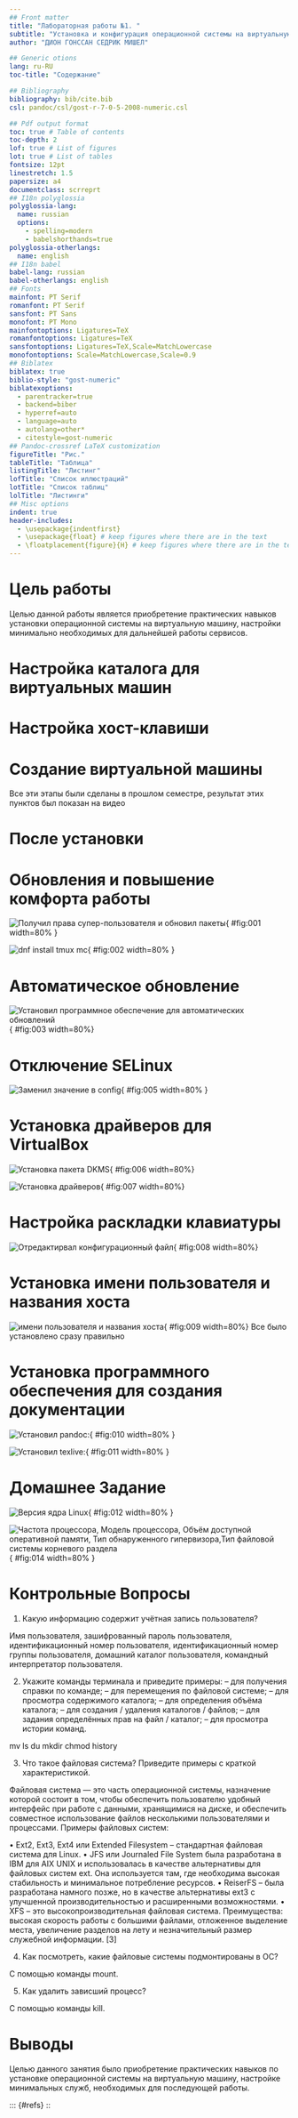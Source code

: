 ```yaml
---
## Front matter
title: "Лабораторная работы №1. "
subtitle: "Установка и конфигурация операционной системы на виртуальную машину"
author: "ДИОН ГОНССАН СЕДРИК МИШЕЛ" 

## Generic otions
lang: ru-RU
toc-title: "Содержание"

## Bibliography
bibliography: bib/cite.bib
csl: pandoc/csl/gost-r-7-0-5-2008-numeric.csl

## Pdf output format
toc: true # Table of contents
toc-depth: 2
lof: true # List of figures
lot: true # List of tables
fontsize: 12pt
linestretch: 1.5
papersize: a4
documentclass: scrreprt
## I18n polyglossia
polyglossia-lang:
  name: russian
  options:
	- spelling=modern
	- babelshorthands=true
polyglossia-otherlangs:
  name: english
## I18n babel
babel-lang: russian
babel-otherlangs: english
## Fonts
mainfont: PT Serif
romanfont: PT Serif
sansfont: PT Sans
monofont: PT Mono
mainfontoptions: Ligatures=TeX
romanfontoptions: Ligatures=TeX
sansfontoptions: Ligatures=TeX,Scale=MatchLowercase
monofontoptions: Scale=MatchLowercase,Scale=0.9
## Biblatex
biblatex: true
biblio-style: "gost-numeric"
biblatexoptions:
  - parentracker=true
  - backend=biber
  - hyperref=auto
  - language=auto
  - autolang=other*
  - citestyle=gost-numeric
## Pandoc-crossref LaTeX customization
figureTitle: "Рис."
tableTitle: "Таблица"
listingTitle: "Листинг"
lofTitle: "Список иллюстраций"
lotTitle: "Список таблиц"
lolTitle: "Листинги"
## Misc options
indent: true
header-includes:
  - \usepackage{indentfirst}
  - \usepackage{float} # keep figures where there are in the text
  - \floatplacement{figure}{H} # keep figures where there are in the text
---
```


# Цель работы

Целью данной работы является приобретение практических навыков установки операционной системы на виртуальную машину, настройки минимально необходимых для дальнейшей работы сервисов.

# Настройка каталога для виртуальных машин
# Настройка хост-клавиши
# Создание виртуальной машины

Все эти этапы были сделаны в прошлом семестре, результат этих пунктов был показан на видео

# После установки
# Обновления и повышение комфорта работы

![Получил права супер-пользователя и обновил пакеты](image/01.png){ #fig:001 width=80% }

![dnf install tmux mc](image/02.png){ #fig:002 width=80% }

# Автоматическое обновление

![Установил программное обеспечение для автоматических обновлений](image/03.png){ #fig:003 width=80%}

# Отключение SELinux

![Заменил значение в config](image/04.png){ #fig:005 width=80% }

# Установка драйверов для VirtualBox

![Установка пакета DKMS](image/05.png){ #fig:006 width=80%}

![Установка драйверов](image/07.png){ #fig:007 width=80%}

# Настройка раскладки клавиатуры

![Отредактирвал конфигурационный файл](image/08.png){ #fig:008 width=80%}

# Установка имени пользователя и названия хоста

![имени пользователя и названия хоста](image/09.png){ #fig:009 width=80%}
              Все было установлено сразу правильно

# Установка программного обеспечения для создания документации

![Установил pandoc:](image/10.png){ #fig:010 width=80% }

![Установил texlive:](image/11.png){ #fig:011 width=80% }

# Домашнее Задание



![Версия ядра Linux ](image/12.png){ #fig:012 width=80% }

![Частота процессора, Модель процессора, Объём доступной оперативной памяти, Тип обнаруженного гипервизора,Тип файловой системы корневого раздела](image/14.png){ #fig:014 width=80% }


# Контрольные Вопросы

1. Какую информацию содержит учётная запись пользователя?  

Имя пользователя, зашифрованный пароль пользователя, идентификационный номер пользователя, идентификационный номер группы пользователя, домашний каталог пользователя, командный интерпретатор пользователя. 

2. Укажите команды терминала и приведите примеры: – для получения справки по команде; – для перемещения по файловой системе; – для просмотра содержимого каталога; – для определения объёма каталога; – для создания / удаления каталогов / файлов; – для задания определённых прав на файл / каталог; – для просмотра истории команд. 

mv
ls
du 
mkdir 
chmod 
history

3. Что такое файловая система? Приведите примеры с краткой характеристикой. 

Файловая система — это часть операционной системы, назначение которой состоит в 
том, чтобы обеспечить пользователю удобный интерфейс при работе с данными, 
хранящимися на диске, и обеспечить совместное использование файлов несколькими 
пользователями и процессами. 
Примеры файловых систем: 

• Ext2, Ext3, Ext4 или Extended Filesystem – стандартная файловая система для Linux. 
• JFS или Journaled File System была разработана в IBM для AIX UNIX и 
использовалась в качестве альтернативы для файловых систем ext. Она используется 
там, где необходима высокая стабильность и минимальное потребление ресурсов. 
• ReiserFS – была разработана намного позже, но в качестве альтернативы ext3 с 
улучшенной производительностью и расширенными возможностями. 
• XFS – это высокопроизводительная файловая система. Преимущества: высокая 
скорость работы с большими файлами, отложенное выделение места, увеличение 
разделов на лету и незначительный размер служебной информации. [3] 

4. Как посмотреть, какие файловые системы подмонтированы в ОС?  

С помощью команды mount. 

5. Как удалить зависший процесс? 

С помощью команды kill.


# Выводы

Целью данного занятия было приобретение практических навыков по установке операционной системы на виртуальную машину, настройке минимальных служб, необходимых для последующей работы.



::: {#refs}
::
